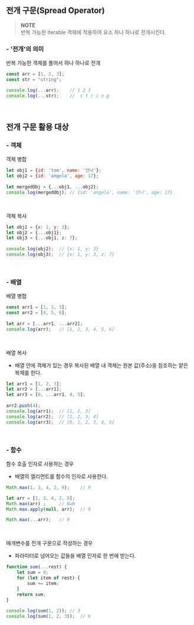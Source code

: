 ## 전개 구문(Spread Operator)

> **NOTE**   
> 반복 가능한 iterable 객체에 적용하여 요소 하나 하나로 전개시킨다.

### - '전개'의 의미
반복 가능한 객체를 풀어서 하나 하나로 전개
```js
const arr = [1, 2, 3];
const str = "string";

console.log(...arr);	// 1 2 3
console.log(...str);	//  s t r i n g
```
<br>

## 전개 구문 활용 대상

### - 객체
객체 병합

```js
let obj1 = {id: 'tom', name: '안나'};
let obj2 = {id: 'angela', age: 17};
 
let mergedObj = {...obj1, ...obj2};
console.log(mergedObj);	// {id: 'angela', name: '안나', age: 17}
```
<br>

객체 복사
```js
let obj1 = {x: 1, y: 3};
let obj2 = {...obj1};
let obj3 = {...obj1, z: 7};
 
console.log(obj2);	// {x: 1, y: 3}
console.log(obj3);	// {x: 1, y: 3, z: 7}
```
<br>

### - 배열
배열 병합
```js
const arr1 = [1, 2, 3]; 
const arr2 = [4, 5, 6]; 
 
let arr = [...arr1, ...arr2]; 
console.log(arr);	// [1, 2, 3, 4, 5, 6]
```
<br>

배열 복사
* 배열 안에 객체가 있는 경우 복사된 배열 내 객체는 원본 값(주소)을 참조하는 얕은 복제를 한다.

```js
let arr1 = [1, 2, 3]; 
let arr2 = [...arr1];
let arr3 = [0, ...arr1, 4, 5];
 
arr2.push(4); 
console.log(arr1);	// [1, 2, 3]
console.log(arr2);	// [1, 2, 3, 4]
console.log(arr3);	// [0, 1, 2, 3, 4, 5]
```
<br>

### - 함수
함수 호출 인자로 사용하는 경우
* 배열의 엘리먼트를 함수의 인자로 사용한다.
```js
Math.max(1, 3, 4, 2, 9);	// 9

let arr = [1, 3, 4, 2, 9];
Math.max(arr) ;		// NaN
Math.max.apply(null, arr);	// 9

Math.max(...arr);	// 9
```
<br>

매개변수를 전개 구문으로 작성하는 경우
* 파라미터로 넘어오는 값들을 배열 인자로 한 번에 받는다.
```js
function sum(...rest) {
	let sum = 0;
    for (let item of rest) {
    	sum += item;
    }
    return sum;
}
 
console.log(sum(1, 2)); // 3
console.log(sum(1, 2, 3));	// 6
```